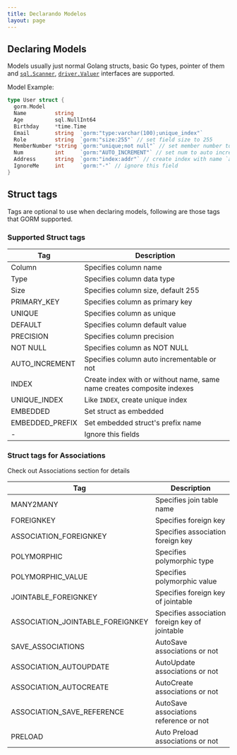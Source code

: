 ```yaml
---
title: Declarando Modelos
layout: page
---
```

## Declaring Models

Models usually just normal Golang structs, basic Go types, pointer of them and [`sql.Scanner`](https://golang.org/pkg/database/sql/#Scanner), [`driver.Valuer`](https://golang.org/pkg/database/sql/driver/#Valuer) interfaces are supported.

Model Example:

```go
type User struct {
  gorm.Model
  Name         string
  Age          sql.NullInt64
  Birthday     *time.Time
  Email        string  `gorm:"type:varchar(100);unique_index"`
  Role         string  `gorm:"size:255"` // set field size to 255
  MemberNumber *string `gorm:"unique;not null"` // set member number to unique and not null
  Num          int     `gorm:"AUTO_INCREMENT"` // set num to auto incrementable
  Address      string  `gorm:"index:addr"` // create index with name `addr` for address
  IgnoreMe     int     `gorm:"-"` // ignore this field
}
```

## Struct tags

Tags are optional to use when declaring models, following are those tags that GORM supported.

### Supported Struct tags

| Tag             | Description                                                            |
| --------------- | ---------------------------------------------------------------------- |
| Column          | Specifies column name                                                  |
| Type            | Specifies column data type                                             |
| Size            | Specifies column size, default 255                                     |
| PRIMARY_KEY     | Specifies column as primary key                                        |
| UNIQUE          | Specifies column as unique                                             |
| DEFAULT         | Specifies column default value                                         |
| PRECISION       | Specifies column precision                                             |
| NOT NULL        | Specifies column as NOT NULL                                           |
| AUTO_INCREMENT  | Specifies column auto incrementable or not                             |
| INDEX           | Create index with or without name, same name creates composite indexes |
| UNIQUE_INDEX    | Like `INDEX`, create unique index                                      |
| EMBEDDED        | Set struct as embedded                                                 |
| EMBEDDED_PREFIX | Set embedded struct's prefix name                                      |
| -               | Ignore this fields                                                     |

### Struct tags for Associations

Check out Associations section for details

| Tag                                | Description                                    |
| ---------------------------------- | ---------------------------------------------- |
| MANY2MANY                          | Specifies join table name                      |
| FOREIGNKEY                         | Specifies foreign key                          |
| ASSOCIATION_FOREIGNKEY             | Specifies association foreign key              |
| POLYMORPHIC                        | Specifies polymorphic type                     |
| POLYMORPHIC_VALUE                  | Specifies polymorphic value                    |
| JOINTABLE_FOREIGNKEY               | Specifies foreign key of jointable             |
| ASSOCIATION_JOINTABLE_FOREIGNKEY | Specifies association foreign key of jointable |
| SAVE_ASSOCIATIONS                  | AutoSave associations or not                   |
| ASSOCIATION_AUTOUPDATE             | AutoUpdate associations or not                 |
| ASSOCIATION_AUTOCREATE             | AutoCreate associations or not                 |
| ASSOCIATION_SAVE_REFERENCE       | AutoSave associations reference or not         |
| PRELOAD                            | Auto Preload associations or not               |